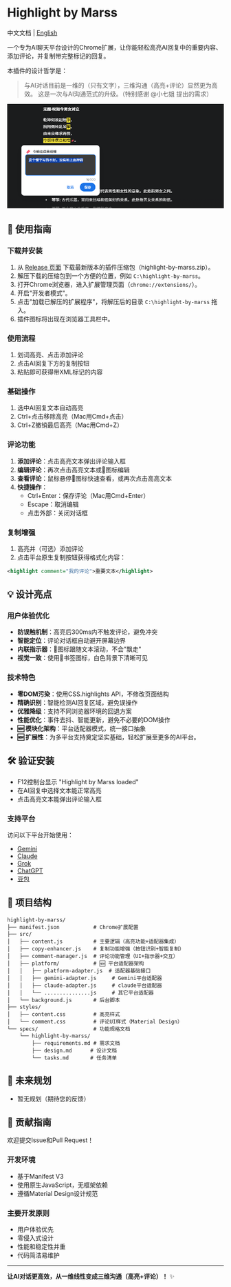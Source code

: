 # Highlight by Marss

中文文档 | [English](README-en.md)

   一个专为AI聊天平台设计的Chrome扩展，让你能轻松高亮AI回复中的重要内容、添加评论，并复制带完整标记的回复。

本插件的设计哲学是：
> 与AI对话目前是一维的（只有文字），三维沟通（高亮+评论）显然更为高效。
> 这是一次与AI沟通范式的升级。（特别感谢 @小七姐 提出的需求）

![评论功能演示1](asserts/1.png)

## 🚀 使用指南

### 下载并安装
1. 从 [Release 页面](https://github.com/MarssZ/Highlight-by-Marss/releases/tag/download) 下载最新版本的插件压缩包（highlight-by-marss.zip）。
2. 解压下载的压缩包到一个方便的位置，例如 `C:\highlight-by-marss`。
3. 打开Chrome浏览器，进入扩展管理页面（`chrome://extensions/`）。
4. 开启"开发者模式"。
5. 点击"加载已解压的扩展程序"，将解压后的目录 `C:\highlight-by-marss` 拖入。
6. 插件图标将出现在浏览器工具栏中。

### 使用流程
1. 划词高亮、点击添加评论
2. 点击AI回复下方的复制按钮
3. 粘贴即可获得带XML标记的内容

### 基础操作
1. 选中AI回复文本自动高亮
2. Ctrl+点击移除高亮（Mac用Cmd+点击）
3. Ctrl+Z撤销最后高亮（Mac用Cmd+Z）

### 评论功能
1. **添加评论**：点击高亮文本弹出评论输入框
2. **编辑评论**：再次点击高亮文本或🔖图标编辑
3. **查看评论**：鼠标悬停🔖图标快速查看，或再次点击高高文本
4. **快捷操作**：
   - Ctrl+Enter：保存评论（Mac用Cmd+Enter）
   - Escape：取消编辑
   - 点击外部：关闭对话框

### 复制增强
1. 高亮并（可选）添加评论
2. 点击平台原生复制按钮获得格式化内容：
```xml
<highlight comment="我的评论">重要文本</highlight>
```

## 💡 设计亮点

### 用户体验优化
- **防误触机制**：高亮后300ms内不触发评论，避免冲突
- **智能定位**：评论对话框自动避开屏幕边界
- **内联指示器**：🔖图标跟随文本滚动，不会"飘走"
- **视觉一致**：使用🔖书签图标，白色背景下清晰可见

### 技术特色
- **零DOM污染**：使用CSS.highlights API，不修改页面结构
- **精确识别**：智能检测AI回复区域，避免误操作
- **优雅降级**：支持不同浏览器环境的回退方案
- **性能优化**：事件去抖、智能更新，避免不必要的DOM操作
- **🆕 模块化架构**：平台适配器模式，统一接口抽象
- **🆕 扩展性**：为多平台支持奠定坚实基础，轻松扩展至更多的AI平台。

## 🛠️ 验证安装
- F12控制台显示 "Highlight by Marss loaded"
- 在AI回复中选择文本能正常高亮
- 点击高亮文本能弹出评论输入框

### 支持平台
访问以下平台开始使用：
- [Gemini](https://gemini.google.com)
- [Claude](https://claude.ai)
- [Grok](https://grok.com)
- [ChatGPT](https://chat.openai.com)
- [豆包](https://doubao.com)

## 📁 项目结构

```
highlight-by-marss/
├── manifest.json           # Chrome扩展配置
├── src/
│   ├── content.js          # 主要逻辑（高亮功能+适配器集成）
│   ├── copy-enhancer.js    # 复制功能增强（按钮识别+智能复制）
│   ├── comment-manager.js  # 评论功能管理（UI+指示器+交互）
│   ├── platform/           # 🆕 平台适配器架构
│   │   ├── platform-adapter.js  # 适配器基础接口
│   │   ├── gemini-adapter.js     # Gemini平台适配器
│   │   ├── claude-adapter.js     # claude平台适配器
│   │   └── ...............js     # 其它平台适配器
│   └── background.js       # 后台脚本
├── styles/
│   ├── content.css         # 高亮样式
│   └── comment.css         # 评论UI样式（Material Design）
└── specs/                  # 功能规格文档
    └── highlight-by-marss/
        ├── requirements.md # 需求文档
        ├── design.md      # 设计文档
        └── tasks.md       # 任务清单
```


## 🔮 未来规划

- 暂无规划（期待您的反馈）

## 🤝 贡献指南

欢迎提交Issue和Pull Request！

### 开发环境
- 基于Manifest V3
- 使用原生JavaScript，无框架依赖
- 遵循Material Design设计规范

### 主要开发原则
- 用户体验优先
- 零侵入式设计
- 性能和稳定性并重
- 代码简洁易维护

---

**让AI对话更高效，从一维线性变成三维沟通（高亮+评论）！** ✨